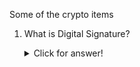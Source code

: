 Some of the crypto items 

1.	What is Digital Signature?

	<details><summary>Click for answer!</summary>

	a.	Person A has been given two keys. One of A's keys is called a Public Key, the other is called a Private Key.

	b.	A's Co-workers B, C and D.

	c.	A's Public Key is available to anyone who needs it, but he keeps his Private Key to himself.

	d.	Keys are used to encrypt information. Encrypting information means "scrambling it up", so that only a person <br /> 
		with the appropriate key can make it readble again. Either one of A's two keys can encrypt data, and the other <br /> 
		key can decrypt that data.

	e.	Person D can encrypt a message using A's Public Key. A uses his Private Key to decrypt the message. <br /> 
		Any A's coworkers might have access to the message person D encrypted, but without A's Private Key, the data is <br /> 
		worthless.

	f.	With his Private Key and right software, person A can put digital signature on documents and other data.<br /> 

		A digital signature is a **stamp** person A places on the data which is unique to him, and is very difficult to <br /> 
		forge. In addition, the signature assures that any changes made to the data that has been signed can not go undetected.

	g.	To sign a document, person A's software will crunch down the data into just a few lines by a process called **hashing**.<br /> 
		These few lines are called a **message digest**. Note that it is not possible to change a message digest back into the <br /> 
		original data from which it was created.

	h.	Person A's software then encrypts the message digest with his private key. The result is the **digital signature**.

	i.	Finally, person A's software appends the digital signature to document. All of the data that was hashed has been signed.

	j.	Person A now passes the document on to person B.

	k.	First, person B's software decrypts the signature (using person A's Public Key) changing it back into a message digest. <br /> 
		If this worked, then it proves that person A signed the document, because only person A has his Private Key. 

		Person B's software then hashes the document data into a message digest. If the message digest is same as the message digest <br /> 
		created when the signature was decrypted, then person B knows that the signed data has not been changed.

	l.	Person C (dissatisfied employee) wished to deceive person B. Person C makes sure that person B receives a signed message and a <br /> 
		Public Key that appears to belong to person A. Without person B knowledge, person C deceitfully send a key pair he created using <br /> 
		person A's name. Short of receiving person A's public key from him in person, how can person B be sure that person A's publick key is <br /> 
		authentic?

	m.	It just so happens that person D works at the company's certificate authority center. Person D can create a digital signature for person A <br /> 
		simply by signing person A's public key as well as some information about person A.

	n.	Now person A's co-workers can check A's trusted certificate to make sure that his Public Key truly belongs to him. In fact, no one at <br />
		A's company accepts a signature for which there does not exist a certificate generated by perosn D. This gives person D the power < br/>
		to revoke signatures if private keys are compramised, or no longer needed. There are even more widely accepted certifcate authorities <br />
		that certify person D.

	o.	Let's say that person A sends a signed document to person B.
		To certify the signature on the document, person B's software first uses person D's (the certificate authorities) public key to <br />
		check the signature on perons A's certificate. Successfull decryption of the certificate proves that person D created it.

		After the certificate is decrypted, person B's software can check if person A is in good standing with the certificate authority < br />
		and that all of the certificate information concerning A's identity has not been altered.

		Person B's software then takes A's public key from the certificate and uses it to check A's signature. If A's public key decrypts <br />
		the signature successfully, then person B is assured that the signature was created using A's private key, for person D has certified <br />
		the matching public key. And of course, if the signature is valid, then we know that person C didn't try to change the signed content.

	</details/
